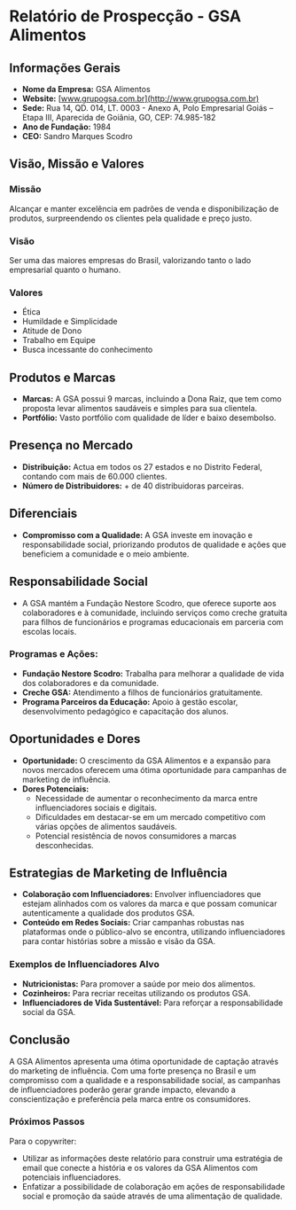 # Relatório de Prospecção - GSA Alimentos

## Informações Gerais
- **Nome da Empresa:** GSA Alimentos
- **Website:** [www.grupogsa.com.br](http://www.grupogsa.com.br)
- **Sede:** Rua 14, QD. 014, LT. 0003 - Anexo A, Polo Empresarial Goiás – Etapa III, Aparecida de Goiânia, GO, CEP: 74.985-182
- **Ano de Fundação:** 1984
- **CEO:** Sandro Marques Scodro

## Visão, Missão e Valores
### Missão
Alcançar e manter excelência em padrões de venda e disponibilização de produtos, surpreendendo os clientes pela qualidade e preço justo.

### Visão
Ser uma das maiores empresas do Brasil, valorizando tanto o lado empresarial quanto o humano.

### Valores
- Ética
- Humildade e Simplicidade
- Atitude de Dono
- Trabalho em Equipe
- Busca incessante do conhecimento

## Produtos e Marcas
- **Marcas:** A GSA possui 9 marcas, incluindo a Dona Raiz, que tem como proposta levar alimentos saudáveis e simples para sua clientela.
- **Portfólio:** Vasto portfólio com qualidade de líder e baixo desembolso.

## Presença no Mercado
- **Distribuição:** Actua em todos os 27 estados e no Distrito Federal, contando com mais de 60.000 clientes.
- **Número de Distribuidores:** + de 40 distribuidoras parceiras.

## Diferenciais
- **Compromisso com a Qualidade:** A GSA investe em inovação e responsabilidade social, priorizando produtos de qualidade e ações que beneficiem a comunidade e o meio ambiente.

## Responsabilidade Social
- A GSA mantém a Fundação Nestore Scodro, que oferece suporte aos colaboradores e à comunidade, incluindo serviços como creche gratuita para filhos de funcionários e programas educacionais em parceria com escolas locais.

### Programas e Ações:
- **Fundação Nestore Scodro:** Trabalha para melhorar a qualidade de vida dos colaboradores e da comunidade.
- **Creche GSA:** Atendimento a filhos de funcionários gratuitamente.
- **Programa Parceiros da Educação:** Apoio à gestão escolar, desenvolvimento pedagógico e capacitação dos alunos.

## Oportunidades e Dores
- **Oportunidade:** O crescimento da GSA Alimentos e a expansão para novos mercados oferecem uma ótima oportunidade para campanhas de marketing de influência. 
- **Dores Potenciais:** 
  - Necessidade de aumentar o reconhecimento da marca entre influenciadores sociais e digitais.
  - Dificuldades em destacar-se em um mercado competitivo com várias opções de alimentos saudáveis.
  - Potencial resistência de novos consumidores a marcas desconhecidas.

## Estrategias de Marketing de Influência
- **Colaboração com Influenciadores:** Envolver influenciadores que estejam alinhados com os valores da marca e que possam comunicar autenticamente a qualidade dos produtos GSA.
- **Conteúdo em Redes Sociais:** Criar campanhas robustas nas plataformas onde o público-alvo se encontra, utilizando influenciadores para contar histórias sobre a missão e visão da GSA.

### Exemplos de Influenciadores Alvo
- **Nutricionistas:** Para promover a saúde por meio dos alimentos.
- **Cozinheiros:** Para recriar receitas utilizando os produtos GSA.
- **Influenciadores de Vida Sustentável:** Para reforçar a responsabilidade social da GSA.

## Conclusão
A GSA Alimentos apresenta uma ótima oportunidade de captação através do marketing de influência. Com uma forte presença no Brasil e um compromisso com a qualidade e a responsabilidade social, as campanhas de influenciadores poderão gerar grande impacto, elevando a conscientização e preferência pela marca entre os consumidores. 

### Próximos Passos
Para o copywriter:
- Utilizar as informações deste relatório para construir uma estratégia de email que conecte a história e os valores da GSA Alimentos com potenciais influenciadores.
- Enfatizar a possibilidade de colaboração em ações de responsabilidade social e promoção da saúde através de uma alimentação de qualidade.